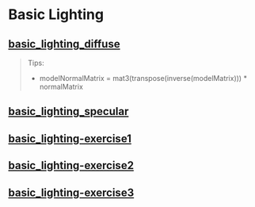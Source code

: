 Basic Lighting
==============

[basic_lighting_diffuse](../qml/basic_lighting_diffuse.qml)
-----------------------------------------------------------

> Tips:
>
> -	modelNormalMatrix = mat3(transpose(inverse(modelMatrix))) * normalMatrix

[basic_lighting_specular](../qml/basic_lighting_specular.qml)
-------------------------------------------------------------

[basic_lighting-exercise1](../qml/basic_lighting-exercise1.qml)
---------------------------------------------------------------

[basic_lighting-exercise2](../qml/basic_lighting-exercise2.qml)
---------------------------------------------------------------

[basic_lighting-exercise3](../qml/basic_lighting-exercise3.qml)
---------------------------------------------------------------
